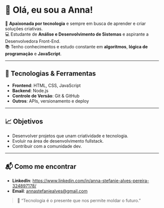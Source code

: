 # 👋 Olá, eu sou a Anna!
🎯 **Apaixonada por tecnologia** e sempre em busca de aprender e criar soluções criativas.  
💻 Estudante de **Análise e Desenvolvimento de Sistemas** e aspirante a Desenvolvedora Front-End.  
📚 Tenho conhecimentos e estudo constante em **algoritmos**, **lógica de programação** e **JavaScript**.

---

## 🚀 Tecnologias & Ferramentas
- **Frontend**: HTML, CSS, JavaScript
- **Backend**: Node.js
- **Controle de Versão**: Git & GitHub
- **Outros**: APIs, versionamento e deploy

---

## 📈 Objetivos
- Desenvolver projetos que unam criatividade e tecnologia.
- Evoluir na área de desenvolvimento fullstack.
- Contribuir com a comunidade dev.

---

## 📬 Como me encontrar
- **LinkedIn**: https://www.linkedin.com/in/anna-stefanie-alves-pereira-324897178/
- **Email**: annastefaniealves@gmail.com

> 🌟 “Tecnologia é o presente que nos permite moldar o futuro.”
